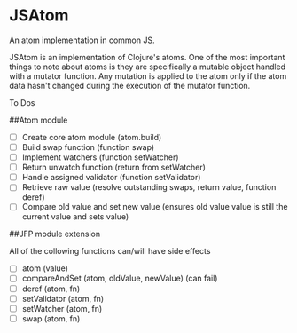 JSAtom
======

An atom implementation in common JS.

JSAtom is an implementation of Clojure's atoms. One of the most important things to note about
atoms is they are specifically a mutable object handled with a mutator function.  Any mutation is applied
to the atom only if the atom data hasn't changed during the execution of the mutator function.

To Dos

##Atom module

- [ ] Create core atom module (atom.build)
- [ ] Build swap function (function swap)
- [ ] Implement watchers (function setWatcher)
- [ ] Return unwatch function (return from setWatcher)
- [ ] Handle assigned validator (function setValidator)
- [ ] Retrieve raw value (resolve outstanding swaps, return value, function deref)
- [ ] Compare old value and set new value (ensures old value value is still the current value and sets value)

##JFP module extension

All of the collowing functions can/will have side effects

- [ ] atom (value)
- [ ] compareAndSet (atom, oldValue, newValue) (can fail)
- [ ] deref (atom, fn)
- [ ] setValidator (atom, fn)
- [ ] setWatcher (atom, fn)
- [ ] swap (atom, fn)